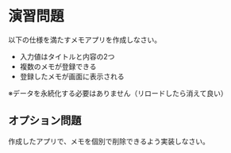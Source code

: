 # 演習問題

以下の仕様を満たすメモアプリを作成しなさい。

- 入力値はタイトルと内容の2つ
- 複数のメモが登録できる
- 登録したメモが画面に表示される

※データを永続化する必要はありません（リロードしたら消えて良い）

## オプション問題

作成したアプリで、メモを個別で削除できるよう実装しなさい。
